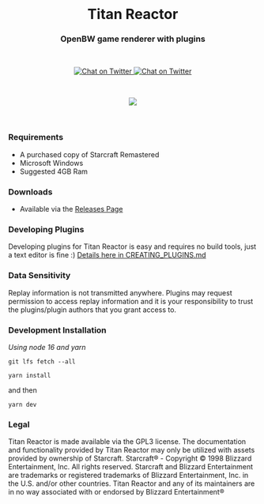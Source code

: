 <br />

<h1 align="center">Titan Reactor</h1>
<h3 align="center">OpenBW game renderer with plugins</h3>

<br>

<p align="center">
  <a href="https://twitter.com/imbateam" target="_blank">
    <img src="https://img.shields.io/twitter/follow/imbateam?label=%40imbateam&style=flat&colorA=000000&colorB=000000&logo=twitter&logoColor=000000" alt="Chat on Twitter">
  </a>
  <a href="https://discord.gg/ZZjjNvJ" target="_blank">
    <img src="https://img.shields.io/discord/835029442987950091?style=flat&colorA=000000&colorB=000000&label=discord&logo=discord&logoColor=000000" alt="Chat on Twitter">
  </a>
</p>

<br />

<p align="center">
  <img src="https://user-images.githubusercontent.com/586716/153120765-4fa4faf4-0e46-42b9-ba08-10ab5ace2f20.gif" />
</p>
<br/>

### Requirements
- A purchased copy of Starcraft Remastered
- Microsoft Windows
- Suggested 4GB Ram

### Downloads
- Available via the [Releases Page](https://github.com/imbateam-gg/titan-reactor/releases)

### Developing Plugins

Developing plugins for Titan Reactor is easy and requires no build tools, just a text editor is fine :) [Details here in CREATING_PLUGINS.md](https://github.com/imbateam-gg/titan-reactor/blob/dev/CREATING_PLUGINS.md)

### Data Sensitivity

Replay information is not transmitted anywhere. Plugins may request permission to access replay information and it is your responsibility to trust the plugins/plugin authors that you grant access to.

### Development Installation

*Using node 16 and yarn*

`git lfs fetch --all`

`yarn install`

and then

`yarn dev`

### Legal

Titan Reactor is made available via the GPL3 license. The documentation and functionality provided by Titan Reactor may only be utilized with assets provided by ownership of Starcraft. Starcraft® - Copyright © 1998 Blizzard Entertainment, Inc. All rights reserved. Starcraft and Blizzard Entertainment are trademarks or registered trademarks of Blizzard Entertainment, Inc. in the U.S. and/or other countries. Titan Reactor and any of its maintainers are in no way associated with or endorsed by Blizzard Entertainment®
